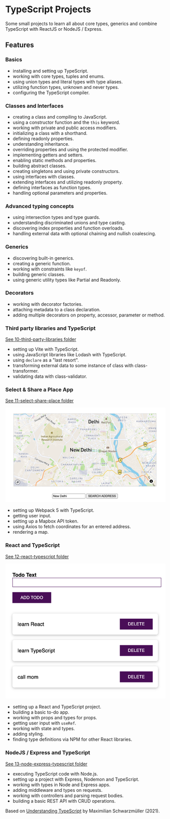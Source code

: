 # TypeScript Projects

Some small projects to learn all about core types, generics and combine TypeScript with ReactJS or NodeJS / Express.

## Features

### Basics

- installing and setting up TypeScript.
- working with core types, tuples and enums.
- using union types and literal types with type aliases.
- utilizing function types, unknown and never types.
- configuring the TypeScript compiler.

### Classes and Interfaces

- creating a class and compiling to JavaScript.
- using a constructor function and the `this` keyword.
- working with private and public access modifiers.
- initializing a class with a shorthand.
- defining readonly properties.
- understanding inheritance.
- overriding properties and using the protected modifier.
- implementing getters and setters.
- enabling static methods and properties.
- building abstract classes.
- creating singletons and using private constructors.
- using interfaces with classes.
- extending interfaces and utilizing readonly property.
- defining interfaces as function types.
- handling optional parameters and properties.

### Advanced typing concepts

- using intersection types and type guards.
- understanding discriminated unions and type casting.
- discovering index properties and function overloads.
- handling external data with optional chaining and nullish coalescing.

### Generics

- discovering built-in generics.
- creating a generic function.
- working with constraints like `keyof`.
- building generic classes.
- using generic utility types like Partial and Readonly.

### Decorators

- working with decorator factories.
- attaching metadata to a class declaration.
- adding multiple decorators on property, accessor, parameter or method.

### Third party libraries and TypeScript

[See 10-third-party-libraries folder](10-third-party-libraries)

- setting up Vite with TypeScript.
- using JavaScript libraries like Lodash with TypeScript.
- using `declare` as a "last resort".
- transforming external data to some instance of class with class-transformer.
- validating data with class-validator.

### Select & Share a Place App

[See 11-select-share-place folder](11-select-share-place)

<p align="center">
        <a href="11-select-share-place">
                <img src="11-select-share-place/screenshot.png" style="width:528px;max-width: 100%;">
        </a>
</p>

- setting up Webpack 5 with TypeScript.
- getting user input.
- setting up a Mapbox API token.
- using Axios to fetch coordinates for an entered address.
- rendering a map.

### React and TypeScript

[See 12-react-typescript folder](12-react-typescript)

<p align="center">
        <a href="12-react-typescript">
                <img src="12-react-typescript/screenshot.png" style="width:528px;max-width: 100%;">
        </a>
</p>

- setting up a React and TypeScript project.
- building a basic to-do app.
- working with props and types for props.
- getting user input with `useRef`.
- working with state and types.
- adding styling.
- finding type definitions via NPM for other React libraries.

### NodeJS / Express and TypeScript

[See 13-node-express-typescript folder](13-node-express-typescript)

- executing TypeScript code with Node.js.
- setting up a project with Express, Nodemon and TypeScript.
- working with types in Node and Express apps.
- adding middleware and types on requests.
- working with controllers and parsing request bodies.
- building a basic REST API with CRUD operations.

Based on [Understanding TypeScript](https://www.udemy.com/course/understanding-typescript/) by Maximilian Schwarzmüller (2021).
